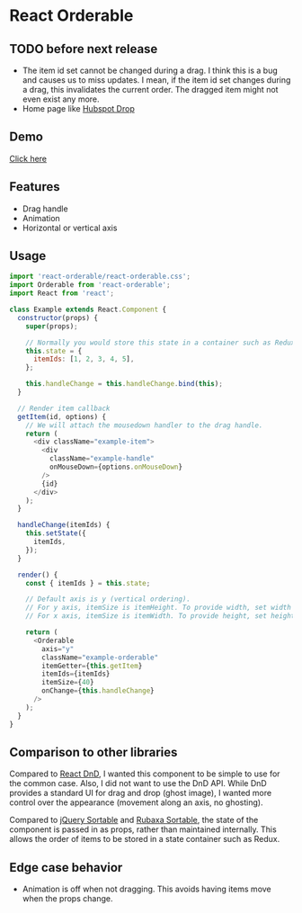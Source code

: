 # React Orderable
## TODO before next release
- The item id set cannot be changed during a drag. I think this is a bug and causes us to miss updates. I mean, if the item id set changes during a drag, this invalidates the current order. The dragged item might not even exist any more.
- Home page like [Hubspot Drop](http://github.hubspot.com/drop/docs/welcome)

## Demo
[Click here](http://clariussystems.github.io/react-orderable)

## Features
- Drag handle
- Animation
- Horizontal or vertical axis

## Usage
```javascript
import 'react-orderable/react-orderable.css';
import Orderable from 'react-orderable';
import React from 'react';

class Example extends React.Component {
  constructor(props) {
    super(props);

    // Normally you would store this state in a container such as Redux.
    this.state = {
      itemIds: [1, 2, 3, 4, 5],
    };

    this.handleChange = this.handleChange.bind(this);
  }

  // Render item callback
  getItem(id, options) {
    // We will attach the mousedown handler to the drag handle.
    return (
      <div className="example-item">
        <div
          className="example-handle"
          onMouseDown={options.onMouseDown}
        />
        {id}
      </div>
    );
  }

  handleChange(itemIds) {
    this.setState({
      itemIds,
    });
  }

  render() {
    const { itemIds } = this.state;

    // Default axis is y (vertical ordering).
    // For y axis, itemSize is itemHeight. To provide width, set width via the className.
    // For x axis, itemSize is itemWidth. To provide height, set height via the className.

    return (
      <Orderable
        axis="y"
        className="example-orderable"
        itemGetter={this.getItem}
        itemIds={itemIds}
        itemSize={40}
        onChange={this.handleChange}
      />
    );
  }
}
```

## Comparison to other libraries
Compared to [React DnD](https://github.com/gaearon/react-dnd), I wanted this component to be simple to use for the common case. Also, I did not want to use the DnD API. While DnD provides a standard UI for drag and drop (ghost image), I wanted more control over the appearance (movement along an axis, no ghosting).

Compared to [jQuery Sortable](https://jqueryui.com/sortable) and [Rubaxa Sortable](https://rubaxa.github.io/Sortable), the state of the component is passed in as props, rather than maintained internally. This allows the order of items to be stored in a state container such as Redux.

## Edge case behavior
- Animation is off when not dragging. This avoids having items move when the props change.
